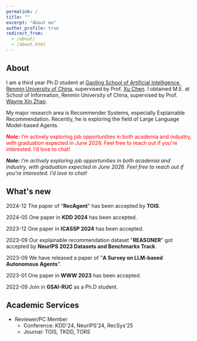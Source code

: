 ```yaml
---
permalink: /
title: ""
excerpt: "About me"
author_profile: true
redirect_from: 
  - /about/
  - /about.html
---
```

## About

I am a third year Ph.D student at [Gaoling School of Artificial Intelligence, Renmin University of China](http://ai.ruc.edu.cn/), supervised by Prof. [Xu Chen](http://xu-chen.com).
I obtained M.E. at School of Information, Renmin University of China, supervised by Prof. [Wayne Xin Zhao](http://playbigdata.ruc.edu.cn/batmanfly/).

My major research area is Recommender Systems, especially Explainable Recommendation. Recently, he is exploring the field of Large Language Model-based Agents.

<span style="color: red;"><strong><em>Note:</em></strong> I’m actively exploring job opportunities in both academia and industry, with graduation expected in June 2026. Feel free to reach out if you're interested. I’d love to chat!</span>

***Note:** I’m actively exploring job opportunities in both academia and industry, with graduation expected in June 2026. Feel free to reach out if you're interested. I’d love to chat!*


## What's new
2024-12 The paper of "**RecAgent**" has been accepted by **TOIS**.

2024-05 One paper in **KDD 2024** has been accepted.

2023-12 One paper in **ICASSP 2024** has been accepted.

2023-09 Our explainable recommendation dataset "**REASONER**" got accepted by **NeurIPS 2023 Datasets and Benchmarks Track**.

2023-09 We have released a paper of "**A Survey on LLM-based Autonomous Agents**".

2023-01 One paper in **WWW 2023** has been accepted.

2022-09 Join in **GSAI-RUC** as a Ph.D student.

## Academic Services
- Reviewer/PC Member
  - Conference: KDD'24, NeurIPS'24, RecSys'25
  - Journal: TOIS, TKDD, TORS
